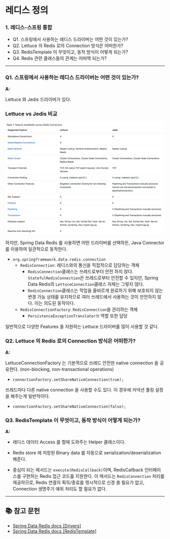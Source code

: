 # 레디스 정의

### 1. 레디스-스프링 통합

- Q1. 스프링에서 사용하는 레디스 드라이버는 어떤 것이 있는가?
- Q2. Lettuce 의 Redis 로의 Connection 방식은 어떠한가?
- Q3. RedisTemplate 이 무엇이고, 동작 방식이 어떻게 되는가?
- Q4. Redis 관련 클래스들의 관계는 어떠헥 되는가?

---

### Q1. 스프링에서 사용하는 레디스 드라이버는 어떤 것이 있는가?

**A:**

Lettuce 와 Jedis 드라이버가 있다.

### Lettuce vs Jedis 비교

![driver-features](/src/main/resources/_01_definition/driver_features.png)

하지만, Spring Data Redis 를 사용하면 어떤 드라이버를 선택하든, Java Connector 를 이용하여 일관적으로 동작한다.

- `org.springframework.data.redis.connection`
    - `RedisConnection`: 레디스와의 통신을 직접적으로 담당하는 객체
        - `RedisConnection`클래스는 쓰레드로부터 안전 하지 않다. `StatefulRedisConnection`은 쓰레드로부터 안전할 수 있지만, Spring Data Redis의 `LettuceConnection`클래스 자체는 그렇지 않다.
        - `RedisConnection`클래스는 작업을 올바르게 완료하기 위해 보호되지 않는 변경 가능 상태를 유지하므로 여러 쓰레드에서 사용하는 것이 안전하지 않다. 이는 의도된 동작이다.
    - `RedisConnectionFactory`: `RedisConnection`을 관리하는 객체
        - `PersistenceExceptionTranslator의` 역할 또한 담당

일반적으로 다양한 Features 을 지원하는 Lettuce 드라이버를 많이 사용할 것 같다.

### Q2. Lettuce 의 Redis 로의 Connection 방식은 어떠한가?

**A:**

LettuceConnectionFactory 는 기본적으로 쓰레드 안전한 native connection 을 공유한다. (non-blocking, non-transactional operations)

- `connectionFactory.setShareNativeConnection(true);`

쓰레드마다 다른 native connection 을 사용할 수도 있다. 이 경우에 커넥션 풀링 설정을 해주는게 일반적이다.

- `connectionFactory.setShareNativeConnection(false);`

### Q3. RedisTemplate 이 무엇이고, 동작 방식이 어떻게 되는가?

**A:**

- 레디스 데이터 Access 를 할때 도와주는 Helper 클래스이다.
- Redis store 에 저장된 Binary data 를 자동으로 serialization/deserialization 해준다.

- 중심이 되는 메서드는 `execute(RedisCallback)`이며, RedisCallback 인터페이스를 구현하는 Redis 접근 코드를 지원한다.
  이 메서드는 `RedisConnection` 처리를 제공하므로, Redis 연결의 획득/종료를 명시적으로 신경 쓸 필요가 없고, Connection 생명주기 예외 처리도 할 필요가 없다.

---

## 📚 참고 문헌

- [Spring Data Redis docs [Drivers]](https://docs.spring.io/spring-data/redis/reference/redis/drivers.html)
- [Spring Data Redis docs [RedisTemplate]](https://docs.spring.io/spring-data/redis/reference/redis/template.html)